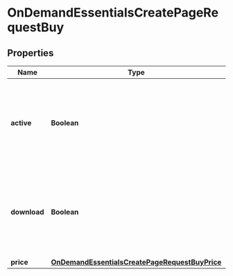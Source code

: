 

# OnDemandEssentialsCreatePageRequestBuy


## Properties

| Name | Type | Description | Notes |
|------------ | ------------- | ------------- | -------------|
|**active** | **Boolean** | Whether the video can be purchased. This parameter is required when **rent.active** is &#x60;false&#x60;. |  [optional] |
|**download** | **Boolean** | Whether people who buy the video can download it. To use this parameter, **type** must be &#x60;film&#x60;. |  [optional] |
|**price** | [**OnDemandEssentialsCreatePageRequestBuyPrice**](OnDemandEssentialsCreatePageRequestBuyPrice.md) |  |  [optional] |



